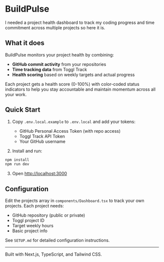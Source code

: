 # BuildPulse

I needed a project health dashboard to track my coding progress and time commitment across multiple projects so here it is.

## What it does

BuildPulse monitors your project health by combining:
- **GitHub commit activity** from your repositories
- **Time tracking data** from Toggl Track 
- **Health scoring** based on weekly targets and actual progress

Each project gets a health score (0-100%) with color-coded status indicators to help you stay accountable and maintain momentum across all your work.

## Quick Start

1. Copy `.env.local.example` to `.env.local` and add your tokens:
   - GitHub Personal Access Token (with repo access)
   - Toggl Track API Token
   - Your GitHub username

2. Install and run:
```bash
npm install
npm run dev
```

3. Open [http://localhost:3000](http://localhost:3000)

## Configuration

Edit the projects array in `components/Dashboard.tsx` to track your own projects. Each project needs:
- GitHub repository (public or private)
- Toggl project ID
- Target weekly hours
- Basic project info

See `SETUP.md` for detailed configuration instructions.

---

Built with Next.js, TypeScript, and Tailwind CSS.